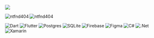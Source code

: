 ![](https://komarev.com/ghpvc/?username=ntfnd404&color=blueviolet)

<!--
<p align="left"> 
  <img src="https://github-profile-trophy.vercel.app/?username=karbunkul&theme=transparent&column=-1&margin-w=5&rank=-C,-B" alt="karbunkul" /> 
</p>
-->
<p>
  <img align="left" src="https://github-readme-stats.vercel.app/api/top-langs?username=ntfnd404&show_icons=true&locale=en&layout=compact&theme=transparent" alt="ntfnd404" />
</p>

<p>
  <img align="center" src="http://github-readme-streak-stats.herokuapp.com?user=ntfnd404&theme=transparent&mode=weekly&exclude_days=Sun%2CSat" alt="ntfnd404" />
</p>

![Dart](https://img.shields.io/badge/dart-%230175C2.svg?style=for-the-badge&logo=dart&logoColor=white)
![Flutter](https://img.shields.io/badge/Flutter-%2302569B.svg?style=for-the-badge&logo=Flutter&logoColor=white)
![Postgres](https://img.shields.io/badge/postgres-%23316192.svg?style=for-the-badge&logo=postgresql&logoColor=white)
![SQLite](https://img.shields.io/badge/sqlite-%2307405e.svg?style=for-the-badge&logo=sqlite&logoColor=white)
![Firebase](https://img.shields.io/badge/Firebase-039BE5?style=for-the-badge&logo=Firebase&logoColor=white)
![Figma](https://img.shields.io/badge/figma-%23F24E1E.svg?style=for-the-badge&logo=figma&logoColor=white)
![C#](https://img.shields.io/badge/c%23-%23239120.svg?style=for-the-badge&logo=c-sharp&logoColor=white)
![.Net](https://img.shields.io/badge/.NET-5C2D91?style=for-the-badge&logo=.net&logoColor=white)
![Xamarin](https://img.shields.io/badge/Xamarin-3199DC?style=for-the-badge&logo=xamarin&logoColor=white)
